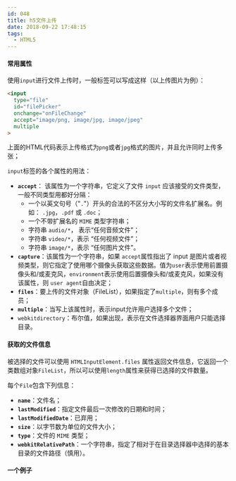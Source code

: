 ```yaml
---
id: 048
title: h5文件上传
date: 2018-09-22 17:48:15
tags:
  - HTML5
---
```


#### 常用属性
  使用`input`进行文件上传时，一般标签可以写成这样（以上传图片为例）：
  ```html
  <input
    type="file"
    id="filePicker"
    onchange="onFileChange"
    accept="image/png, image/jpg, image/jpeg"
    multiple
  >
  ```
  上面的HTML代码表示上传格式为`png`或者`jpg`格式的图片，并且允许同时上传多张；

  `input`标签的各个属性的用法：
  - **`accept`**： 该属性为一个字符串，它定义了文件 `input` 应该接受的文件类型，一般不同类型用都好分隔：
    - 一个以英文句号（"`.`"）开头的合法的不区分大小写的文件名扩展名。例如： `.jpg`，`.pdf` 或 `.doc`；
    - 一个不带扩展名的 `MIME` 类型字符串；
    - 字符串 `audio/*`， 表示“任何音频文件”；
    - 字符串 `video/*`，表示 “任何视频文件”；
    - 字符串 `image/*`，表示 “任何图片文件”。
  - **`capture`**：该属性为一个字符串，如果 `accept`属性指出了 input 是图片或者视频类型，则它指定了使用哪个摄像头获取这些数据。值为`user`表示使用前置摄像头和/或麦克风，`environment`表示使用后置摄像头和/或麦克风，如果没有该属性，则 `user agent`自由决定；
  - **`files`**：要上传的文件对象（FileList），如果指定了`multiple`，则有多个成员；
  - **`multiple`**：当写上该属性时，表示input允许用户选择多个文件；
  - `webkitdirectory`：布尔值，如果出现，表示在文件选择器界面用户只能选择目录。

#### 获取的文件信息
  被选择的文件可以使用 `HTMLInputElement.files` 属性返回文件信息，它返回一个类数组对象`FileList`，所以可以使用`length`属性来获得已选择的文件数量。

  每个`File`包含下列信息：
  - **`name`**：文件名；
  - **`lastModified`**：指定文件最后一次修改的日期和时间；
  - **`lastModifiedDate`**：已弃用；
  - **`size`**：以字节数为单位的文件大小；
  - **`type`**：文件的 `MIME` 类型；
  - **`webkitRelativePath`**：一个字符串，指定了相对于在目录选择器中选择的基本目录的文件路径（慎用）。

#### 一个例子
